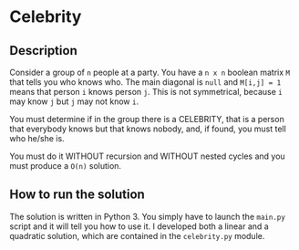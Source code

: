Celebrity
=========

Description
-----------

Consider a group of `n` people at a party.
You have a `n x n` boolean matrix `M` that tells you who knows who. The main diagonal is `null` and `M[i,j] = 1` means that person `i` knows person `j`.
This is not symmetrical, because `i` may know `j` but `j` may not know `i`. 

You must determine if in the group there is a CELEBRITY, that is a person that everybody knows but that knows nobody, and, if found, you must tell who he/she is.

You must do it WITHOUT recursion and WITHOUT nested cycles and you must produce a `O(n)` solution.

How to run the solution
-----------------------

The solution is written in Python 3. You simply have to launch the `main.py` script and it will tell you how to use it.
I developed both a linear and a quadratic solution, which are contained in the `celebrity.py` module.
